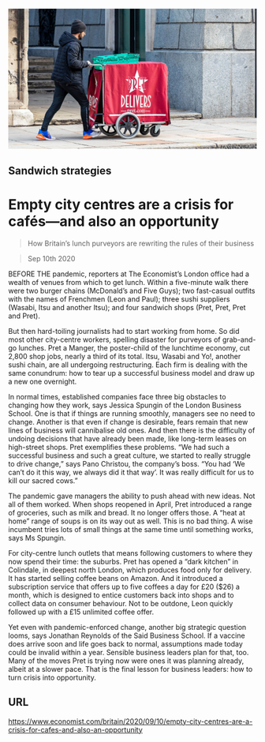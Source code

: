 ![](./images/20200912_BRP007_0.jpg)

## Sandwich strategies

# Empty city centres are a crisis for cafés—and also an opportunity

> How Britain’s lunch purveyors are rewriting the rules of their business

> Sep 10th 2020

BEFORE THE pandemic, reporters at The Economist’s London office had a wealth of venues from which to get lunch. Within a five-minute walk there were two burger chains (McDonald’s and Five Guys); two fast-casual outfits with the names of Frenchmen (Leon and Paul); three sushi suppliers (Wasabi, Itsu and another Itsu); and four sandwich shops (Pret, Pret, Pret and Pret).

But then hard-toiling journalists had to start working from home. So did most other city-centre workers, spelling disaster for purveyors of grab-and-go lunches. Pret a Manger, the poster-child of the lunchtime economy, cut 2,800 shop jobs, nearly a third of its total. Itsu, Wasabi and Yo!, another sushi chain, are all undergoing restructuring. Each firm is dealing with the same conundrum: how to tear up a successful business model and draw up a new one overnight.

In normal times, established companies face three big obstacles to changing how they work, says Jessica Spungin of the London Business School. One is that if things are running smoothly, managers see no need to change. Another is that even if change is desirable, fears remain that new lines of business will cannibalise old ones. And then there is the difficulty of undoing decisions that have already been made, like long-term leases on high-street shops. Pret exemplifies these problems. “We had such a successful business and such a great culture, we started to really struggle to drive change,” says Pano Christou, the company’s boss. “You had ‘We can’t do it this way, we always did it that way’. It was really difficult for us to kill our sacred cows.”

The pandemic gave managers the ability to push ahead with new ideas. Not all of them worked. When shops reopened in April, Pret introduced a range of groceries, such as milk and bread. It no longer offers those. A “heat at home” range of soups is on its way out as well. This is no bad thing. A wise incumbent tries lots of small things at the same time until something works, says Ms Spungin.

For city-centre lunch outlets that means following customers to where they now spend their time: the suburbs. Pret has opened a “dark kitchen” in Colindale, in deepest north London, which produces food only for delivery. It has started selling coffee beans on Amazon. And it introduced a subscription service that offers up to five coffees a day for £20 ($26) a month, which is designed to entice customers back into shops and to collect data on consumer behaviour. Not to be outdone, Leon quickly followed up with a £15 unlimited coffee offer.

Yet even with pandemic-enforced change, another big strategic question looms, says Jonathan Reynolds of the Said Business School. If a vaccine does arrive soon and life goes back to normal, assumptions made today could be invalid within a year. Sensible business leaders plan for that, too. Many of the moves Pret is trying now were ones it was planning already, albeit at a slower pace. That is the final lesson for business leaders: how to turn crisis into opportunity.

## URL

https://www.economist.com/britain/2020/09/10/empty-city-centres-are-a-crisis-for-cafes-and-also-an-opportunity

